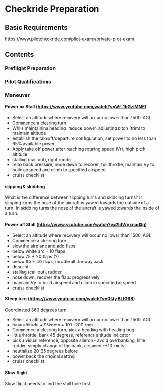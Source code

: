 # Checkride Preparation

## Basic Requirements

https://www.pilotcheckride.com/pilot-exams/private-pilot-exam


## Contents


### Preflight Preparation



### Pilot Qualifications






### Maneuver

#### Power on Stall (https://www.youtube.com/watch?v=Wf-1bGziMME)
- Select an altitude where recovery will occur no lower than 1500' AGL
- Commence a clearing turn
- While maintaining heading, reduce power, adjusting pitch (trim) to maintain altitude 
- establish the takeoff/departure configuration, set power to no less than 65% available power
- Apply take off power after reaching rotating speed (Vr), high pitch altitude
- stalling (call out), right rudder
- relax back pressure, node down to recover, full throttle, maintain Vy to build airspeed and climb to specified airspeed
- cruise checklist


####  slipping & skidding

What is the difference between slipping turns and skidding turns? 
In slipping turns the nose of the aircraft is yawed towards the outside of a turn.
In skidding turns the nose of the aircraft is yawed towards the inside of a turn.


#### Power off Stall (https://www.youtube.com/watch?v=2IdWyxnadSg)
- Select an altitude where recovery will occur no lower than 1500' AGL
- Commence a clearing turn
- slow the airplane and add flaps
- below white arc + 10 flaps
- below 75 + 20 flaps (?)
- below 65 + 40 flaps, throttle all the way back
- descent 
- stalling (call out), rudder
- nose down, recover the flaps progressively
- maintain Vy to build airspeed and climb to specified airspeed
- cruise checklist


#### Steep turn (https://www.youtube.com/watch?v=0fJyjBLIG68)

Coordinated 360 degrees turn

- Select an altitude where recovery will occur no lower than 1500' AGL
- base altitude + 95knots + 100 -200 rpm
- Commence a clearing turn, pick a heading with heading bug
- little throttle, bank 45 degrees, reference altitude indicator
- pick a visual reference, opposite aileron - avoid overbanking, little rudder, simply change of the bank, airspeed -+10 knots
- neutralize 20-25 degrees before
- power back the original setting
- cruise checklist


#### Slow flight
Slow flight needs to find the stall hole first